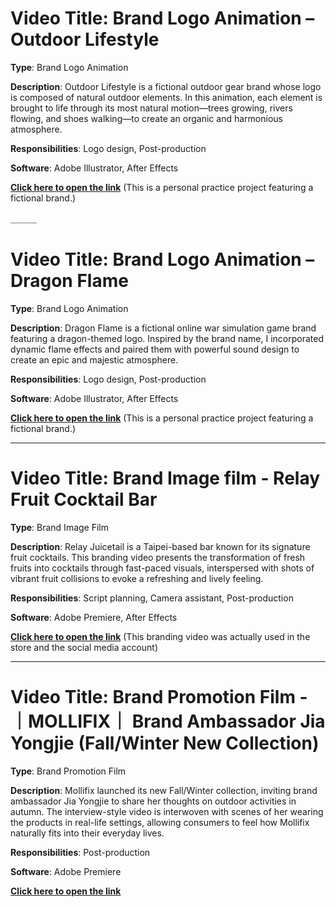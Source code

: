 # Video Title: Brand Logo Animation – Outdoor Lifestyle
**Type**: Brand Logo Animation

**Description**: Outdoor Lifestyle is a fictional outdoor gear brand whose logo is composed of natural outdoor elements. In this animation, each element is brought to life through its most natural motion—trees growing, rivers flowing, and shoes walking—to create an organic and harmonious atmosphere.

**Responsibilities**: Logo design, Post-production

**Software**: Adobe Illustrator, After Effects

**[Click here to open the link](https://drive.google.com/file/d/1ToALbOSefTOcZZ_xtug1wftiGp-KWW32/view?usp=sharing)**
(This is a personal practice project featuring a fictional brand.)

＿＿＿
# Video Title: Brand Logo Animation – Dragon Flame
**Type**: Brand Logo Animation

**Description**: Dragon Flame is a fictional online war simulation game brand featuring a dragon-themed logo. Inspired by the brand name, I incorporated dynamic flame effects and paired them with powerful sound design to create an epic and majestic atmosphere.

**Responsibilities**: Logo design, Post-production

**Software**: Adobe Illustrator, After Effects

**[Click here to open the link](https://drive.google.com/file/d/1XC4Bsa4jtCpK3v16qoE5AUeoccXVYeE2/view?usp=sharing)**
(This is a personal practice project featuring a fictional brand.)

____
# Video Title: Brand Image film - Relay Fruit Cocktail Bar
**Type**: Brand Image Film

**Description**: Relay Juicetail is a Taipei-based bar known for its signature fruit cocktails. This branding video presents the transformation of fresh fruits into cocktails through fast-paced visuals, interspersed with shots of vibrant fruit collisions to evoke a refreshing and lively feeling.

**Responsibilities**: Script planning, Camera assistant, Post-production

**Software**: Adobe Premiere, After Effects

**[Click here to open the link](https://en.blinkfilm.net/cf?wix-vod-video-id=ed03f989f54445b389250cd1aab89567&wix-vod-comp-id=comp-jwakmty5)**
(This branding video was actually used in the store and the social media account)

____
# Video Title: Brand Promotion Film - ｜MOLLIFIX｜ Brand Ambassador Jia Yongjie (Fall/Winter New Collection)
**Type**: Brand Promotion Film

**Description**: Mollifix launched its new Fall/Winter collection, inviting brand ambassador Jia Yongjie to share her thoughts on outdoor activities in autumn. The interview-style video is interwoven with scenes of her wearing the products in real-life settings, allowing consumers to feel how Mollifix naturally fits into their everyday lives.

**Responsibilities**: Post-production

**Software**: Adobe Premiere

**[Click here to open the link](https://youtu.be/NzmV9CNA1ck?si=D-quPFq6zbvGRPHj)**

